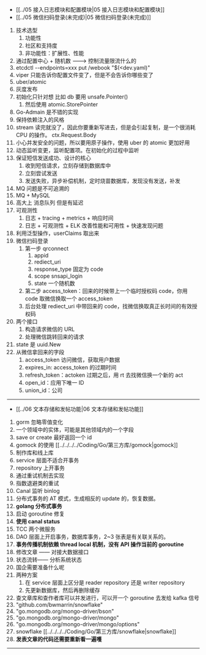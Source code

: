 - [[../05 接入日志模块和配置模块|05 接入日志模块和配置模块]]
- [[../05 微信扫码登录(未完成)|05 微信扫码登录(未完成)]]
1. 技术选型
	1. 功能性
	2. 社区和支持度
	3. 非功能性：扩展性、性能
2. 通过配置中心 + 随机数 ---> 控制流量限流什么的
3. etcdctl --endpoints=xxx put /webook "$(<dev.yaml)"
4. viper 只能告诉你配置文件变了，但是不会告诉你哪些变了
5. uber/atomic
6. 灰度发布
7. 初始化只针对想 比如 db 要用 unsafe.Pointer()
	1. 然后使用 atomic.StorePointer
8. Go-Admain 是不错的实现
9. 保持依赖注入的风格
10. stream 读完就没了，因此你要重新写进去，但是会引起复制，是一个很消耗 CPU 的操作。 ctx.Request.Body
11. 小心并发安全的问题，所以要用原子操作，使用 uber 的 atomic 更加好用
12. 动态监听变更，监听配置项。在初始化的过程中监听
13. 保证短信发送成功、设计的核心
	1. 收到短信请求，立刻存储到数据库中
	2. 立刻尝试发送
	3. 发送失败，异步补偿机制，定时烧苗数据库，发现没有发送，补发
14. MQ 问题是不可追溯的
15. MQ + MySQL
16. 高大上 消息队列 但是有延迟
17. 可观测性
	1. 日志 + tracing + metrics + 响应时间
	2. 日志 + 可观测性 + ELK 改善性能和可用性 + 快速发现问题
18. 利用泛型操作，userClaims 取出来
19. 微信扫码登录
	1. 第一步 qrconnect
		1. appid
		2. rediect_uri
		3. response_type 固定为 code
		4. scope snsapi_login
		5. state 一个随机数
	2. 第二步 access_token：回来的时候带上一个临时授权码 code，你用 code 取微信换取一个 access_token
	3. 后台处理 rediect_uri 中带回来的 code，找微信换取真正长时间的有效授权码
20. 两个接口
	1. 构造请求微信的 URL
	2. 处理微信跳转回来的请求
21. state 是 uuid.New
22. 从微信拿回来的字段
	1. access_token 访问微信，获取用户数据
	2. expires_in: access_token 的过期时间
	3. refresh_token：actoken 过期之后，用 rt 去找微信换一个新的 act
	4. open_id：应用下唯一 ID
	5. union_id：公司

---

- [[../06 文本存储和发帖功能|06 文本存储和发帖功能]]

1. gorm 忽略零值变化
2. 一个领域中的实体，可能是其他领域内的一个字段
3. save or create 最好返回一个 id
4. gomock 的使用 [[../../../../Coding/Go/第三方库/gomock|gomock]]
5. 制作库和线上库
6. service 层面不适合开事务
7. repository 上开事务
8. 通过重试机制去实现
9. 指数退避类的重试
10. Canal 监听 binlog
11. 分布式事务的 AT 模式，生成相反的 update 的，恢复数据。
12. **golang 分布式事务**  
13. 启动 goroutine 修复
14. **使用 canal status**
15. TCC 两个微服务
16. DAO 层面上开启事务，数据库事务，2~3 张表是有关联关系的。
17. **事务传播机制依赖 thread local 机制，没有 API 操作当前的 goroutine**
18. 修改文章 —— 对接大数据接口
19. 状态流转—— 分析系统状态
20. 国企需要准备什么呢
21. 两种方案
	1. 在 service 层面上区分是 reader repository 还是 writer repository
	2. 先更新数据库，然后再删除缓存
22. 查文章库和查作者库可以并发进行，可以开一个 goroutine 去发给 kafka 信号
23. "github.com/bwmarrin/snowflake"  
24. "go.mongodb.org/mongo-driver/bson"  
25. "go.mongodb.org/mongo-driver/mongo"  
26. "go.mongodb.org/mongo-driver/mongo/options"
27. snowflake [[../../../../Coding/Go/第三方库/snowflake|snowflake]]
28. **发表文章的代码还需要重新看一遍嚄**

---
